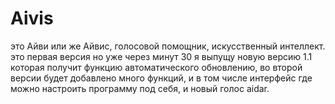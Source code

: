 # Aivis
это Айви или же Айвис, голосовой помощник, искусственный интеллект. это первая версия но уже через минут 30 я выпущу новую версию 1.1 которая получит функцию автоматического обновлению, во второй версии будет добавлено много функций, и в том числе интерфейс где можно настроить программу под себя, и новый голос aidar.
